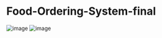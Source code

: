 # Food-Ordering-System-final
![image](https://user-images.githubusercontent.com/65162819/119260609-3247a280-bbf1-11eb-8760-89ff97bd14df.png)
![image](https://user-images.githubusercontent.com/65162819/119260616-3a9fdd80-bbf1-11eb-90dd-ede8a419ed88.png)
